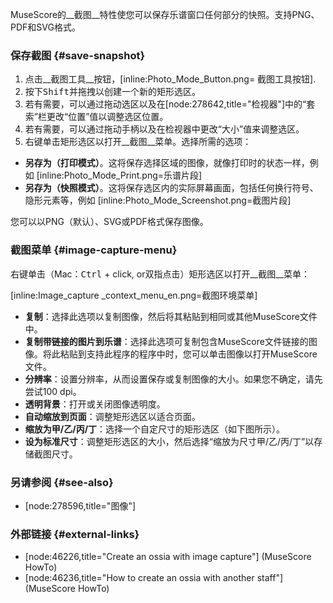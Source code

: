 MuseScore的__截图__特性使您可以保存乐谱窗口任何部分的快照。支持PNG、PDF和SVG格式。

### 保存截图 {#save-snapshot}

1. 点击__截图工具__按钮，[inline:Photo_Mode_Button.png= 截图工具按钮].
2. 按下<kbd><kbd>Shift</kbd></kbd>并拖拽以创建一个新的矩形选区。
3. 若有需要，可以通过拖动选区以及在[node:278642,title="检视器"]中的“套索”栏更改“位置”值以调整选区位置。
4. 若有需要，可以通过拖动手柄以及在检视器中更改“大小”值来调整选区。
5. 右键单击矩形选区以打开__截图__菜单。选择所需的选项：
 * __另存为（打印模式）__。这将保存选择区域的图像，就像打印时的状态一样，例如
 [inline:Photo_Mode_Print.png=乐谱片段]
 * __另存为（快照模式）__。这将保存选区内的实际屏幕画面，包括任何换行符号、隐形元素等，例如
 [inline:Photo_Mode_Screenshot.png=截图片段]

 您可以以PNG（默认）、SVG或PDF格式保存图像。

### 截图菜单 {#image-capture-menu}

右键单击（Mac：<kbd><kbd>Ctrl</kbd></kbd> + click, or双指点击）矩形选区以打开__截图__菜单：

[inline:Image_capture _context_menu_en.png=截图环境菜单]

* __复制__：选择此选项以复制图像，然后将其粘贴到相同或其他MuseScore文件中。
* __复制带链接的图片到乐谱__：选择此选项可复制包含MuseScore文件链接的图像。将此粘贴到支持此程序的程序中时，您可以单击图像以打开MuseScore文件。
* __分辨率__：设置分辨率，从而设置保存或复制图像的大小。如果您不确定，请先尝试100 dpi。
* __透明背景__：打开或关闭图像透明度。
* __自动缩放到页面__：调整矩形选区以适合页面。
* __缩放为甲/乙/丙/丁__：选择一个自定尺寸的矩形选区（如下图所示）。
* __设为标准尺寸__：调整矩形选区的大小，然后选择“缩放为尺寸甲/乙/丙/丁”以存储截图尺寸。

### 另请参阅 {#see-also}

* [node:278596,title="图像"]

### 外部链接 {#external-links}

* [node:46226,title="Create an ossia with image capture"] (MuseScore HowTo)
* [node:46236,title="How to create an ossia with another staff"] (MuseScore HowTo)